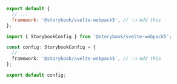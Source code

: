 ```js filename=".storybook/main.js" renderer="svelte" language="js"
export default {
  // ...
  framework: '@storybook/svelte-webpack5', // 👈 Add this
};
```

```ts filename=".storybook/main.ts" renderer="svelte" language="ts"
import { StorybookConfig } from '@storybook/svelte-webpack5';

const config: StorybookConfig = {
  // ...
  framework: '@storybook/svelte-webpack5', // 👈 Add this
};

export default config;
```
